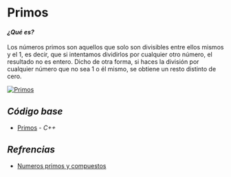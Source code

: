 # Primos
#### *¿Qué es?* 
Los números primos son aquellos que solo son divisibles entre ellos mismos y el 1, es decir, que si intentamos dividirlos por cualquier otro número, el resultado no es entero. Dicho de otra forma, si haces la división por cualquier número que no sea 1 o él mismo, se obtiene un resto distinto de cero.

[![Primos](https://qph.fs.quoracdn.net/main-qimg-62bcb522e305bc2cf87d3545377bbe47 "Primos")](https://qph.fs.quoracdn.net/main-qimg-62bcb522e305bc2cf87d3545377bbe47 "Primos")

## *Código base*
-  [Primos](primos.cpp) - _C++_

## *Refrencias*
-  [Numeros primos y compuestos](https://www.smartick.es/blog/matematicas/numeros/numeros-primos-y-numeros-compuestos/)
